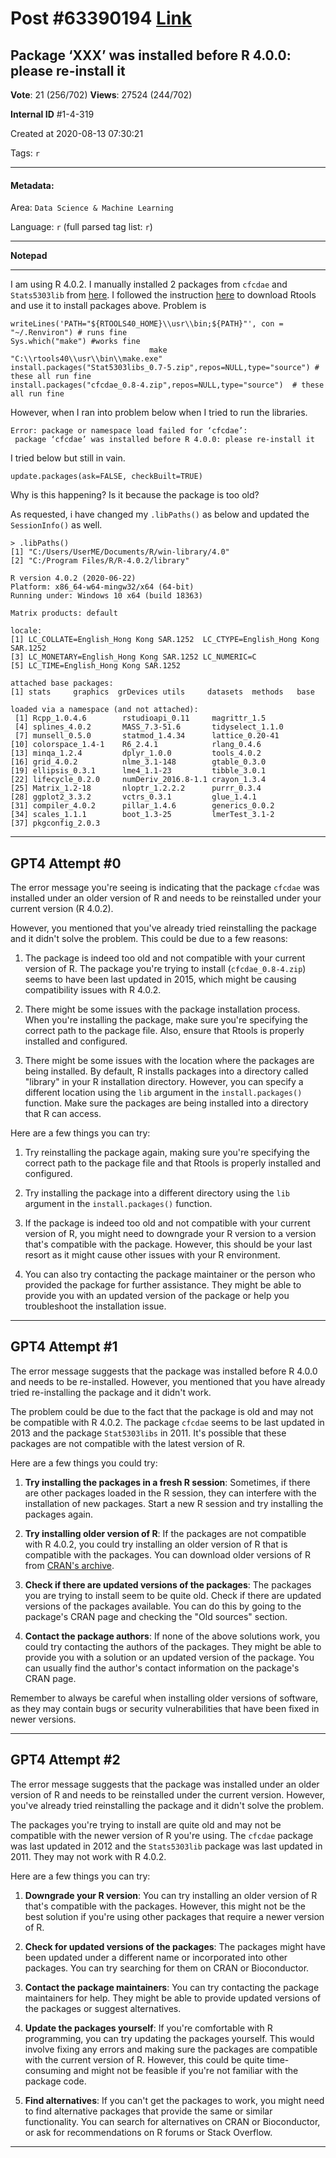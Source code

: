 
# Post \#63390194 [Link](https://stackoverflow.com/questions/63390194/)

## Package ‘XXX’ was installed before R 4.0.0: please re-install it

**Vote**: 21 (256/702) **Views**: 27524 (244/702) 

**Internal ID** \#1-4-319

Created at 2020-08-13 07:30:21

Tags: `r`

----------

#### Metadata:

Area: `Data Science & Machine Learning`

Language: `r` (full parsed tag list: `r`)

----------

**Notepad**


----------

I am using R 4.0.2.
I manually installed 2 packages from `cfcdae` and `Stats5303lib` from [here](http://users.stat.umn.edu/%7Egary/classes/5303/software.html). I followed the instruction [here](https://cran.r-project.org/bin/windows/Rtools/) to download Rtools and use it to install packages above.
Problem is
```
writeLines('PATH="${RTOOLS40_HOME}\\usr\\bin;${PATH}"', con = "~/.Renviron") # runs fine
Sys.which("make") #works fine
                               make 
"C:\\rtools40\\usr\\bin\\make.exe" 
install.packages("Stat5303libs_0.7-5.zip",repos=NULL,type="source") # these all run fine
install.packages("cfcdae_0.8-4.zip",repos=NULL,type="source")  # these all run fine
```

However, when I ran into problem below when I tried to run the libraries.
```
Error: package or namespace load failed for ‘cfcdae’:
 package ‘cfcdae’ was installed before R 4.0.0: please re-install it
```

I tried below but still in vain.
```
update.packages(ask=FALSE, checkBuilt=TRUE)
```

Why is this happening? Is it because the package is too old?

As requested, i have changed my `.libPaths()` as below and updated the `SessionInfo()` as well.
```
> .libPaths()
[1] "C:/Users/UserME/Documents/R/win-library/4.0"
[2] "C:/Program Files/R/R-4.0.2/library"   

R version 4.0.2 (2020-06-22)
Platform: x86_64-w64-mingw32/x64 (64-bit)
Running under: Windows 10 x64 (build 18363)

Matrix products: default

locale:
[1] LC_COLLATE=English_Hong Kong SAR.1252  LC_CTYPE=English_Hong Kong SAR.1252   
[3] LC_MONETARY=English_Hong Kong SAR.1252 LC_NUMERIC=C                          
[5] LC_TIME=English_Hong Kong SAR.1252    

attached base packages:
[1] stats     graphics  grDevices utils     datasets  methods   base     

loaded via a namespace (and not attached):
 [1] Rcpp_1.0.4.6        rstudioapi_0.11     magrittr_1.5       
 [4] splines_4.0.2       MASS_7.3-51.6       tidyselect_1.1.0   
 [7] munsell_0.5.0       statmod_1.4.34      lattice_0.20-41    
[10] colorspace_1.4-1    R6_2.4.1            rlang_0.4.6        
[13] minqa_1.2.4         dplyr_1.0.0         tools_4.0.2        
[16] grid_4.0.2          nlme_3.1-148        gtable_0.3.0       
[19] ellipsis_0.3.1      lme4_1.1-23         tibble_3.0.1       
[22] lifecycle_0.2.0     numDeriv_2016.8-1.1 crayon_1.3.4       
[25] Matrix_1.2-18       nloptr_1.2.2.2      purrr_0.3.4        
[28] ggplot2_3.3.2       vctrs_0.3.1         glue_1.4.1         
[31] compiler_4.0.2      pillar_1.4.6        generics_0.0.2     
[34] scales_1.1.1        boot_1.3-25         lmerTest_3.1-2     
[37] pkgconfig_2.0.3
```



----------
        
## GPT4 Attempt \#0

The error message you're seeing is indicating that the package `cfcdae` was installed under an older version of R and needs to be reinstalled under your current version (R 4.0.2). 

However, you mentioned that you've already tried reinstalling the package and it didn't solve the problem. This could be due to a few reasons:

1. The package is indeed too old and not compatible with your current version of R. The package you're trying to install (`cfcdae_0.8-4.zip`) seems to have been last updated in 2015, which might be causing compatibility issues with R 4.0.2.

2. There might be some issues with the package installation process. When you're installing the package, make sure you're specifying the correct path to the package file. Also, ensure that Rtools is properly installed and configured.

3. There might be some issues with the location where the packages are being installed. By default, R installs packages into a directory called "library" in your R installation directory. However, you can specify a different location using the `lib` argument in the `install.packages()` function. Make sure the packages are being installed into a directory that R can access.

Here are a few things you can try:

1. Try reinstalling the package again, making sure you're specifying the correct path to the package file and that Rtools is properly installed and configured.

2. Try installing the package into a different directory using the `lib` argument in the `install.packages()` function.

3. If the package is indeed too old and not compatible with your current version of R, you might need to downgrade your R version to a version that's compatible with the package. However, this should be your last resort as it might cause other issues with your R environment.

4. You can also try contacting the package maintainer or the person who provided the package for further assistance. They might be able to provide you with an updated version of the package or help you troubleshoot the installation issue.

--------

## GPT4 Attempt \#1

The error message suggests that the package was installed before R 4.0.0 and needs to be re-installed. However, you mentioned that you have already tried re-installing the package and it didn't work.

The problem could be due to the fact that the package is old and may not be compatible with R 4.0.2. The package `cfcdae` seems to be last updated in 2013 and the package `Stat5303libs` in 2011. It's possible that these packages are not compatible with the latest version of R.

Here are a few things you could try:

1. **Try installing the packages in a fresh R session**: Sometimes, if there are other packages loaded in the R session, they can interfere with the installation of new packages. Start a new R session and try installing the packages again.

2. **Try installing older version of R**: If the packages are not compatible with R 4.0.2, you could try installing an older version of R that is compatible with the packages. You can download older versions of R from [CRAN's archive](https://cran.r-project.org/bin/windows/base/old/).

3. **Check if there are updated versions of the packages**: The packages you are trying to install seem to be quite old. Check if there are updated versions of the packages available. You can do this by going to the package's CRAN page and checking the "Old sources" section.

4. **Contact the package authors**: If none of the above solutions work, you could try contacting the authors of the packages. They might be able to provide you with a solution or an updated version of the package. You can usually find the author's contact information on the package's CRAN page.

Remember to always be careful when installing older versions of software, as they may contain bugs or security vulnerabilities that have been fixed in newer versions.

--------

## GPT4 Attempt \#2

The error message suggests that the package was installed under an older version of R and needs to be reinstalled under the current version. However, you've already tried reinstalling the package and it didn't solve the problem.

The packages you're trying to install are quite old and may not be compatible with the newer version of R you're using. The `cfcdae` package was last updated in 2012 and the `Stats5303lib` package was last updated in 2011. They may not work with R 4.0.2.

Here are a few things you can try:

1. **Downgrade your R version**: You can try installing an older version of R that's compatible with the packages. However, this might not be the best solution if you're using other packages that require a newer version of R.

2. **Check for updated versions of the packages**: The packages might have been updated under a different name or incorporated into other packages. You can try searching for them on CRAN or Bioconductor.

3. **Contact the package maintainers**: You can try contacting the package maintainers for help. They might be able to provide updated versions of the packages or suggest alternatives.

4. **Update the packages yourself**: If you're comfortable with R programming, you can try updating the packages yourself. This would involve fixing any errors and making sure the packages are compatible with the current version of R. However, this could be quite time-consuming and might not be feasible if you're not familiar with the package code.

5. **Find alternatives**: If you can't get the packages to work, you might need to find alternative packages that provide the same or similar functionality. You can search for alternatives on CRAN or Bioconductor, or ask for recommendations on R forums or Stack Overflow.

--------

